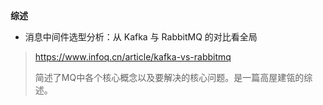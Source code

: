 **综述**



* 消息中间件选型分析：从 Kafka 与 RabbitMQ 的对比看全局
> https://www.infoq.cn/article/kafka-vs-rabbitmq
>
> 简述了MQ中各个核心概念以及要解决的核心问题。是一篇高屋建瓴的综述。